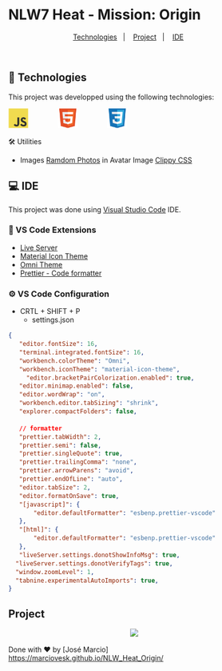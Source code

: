 # NLW7 Heat - Mission: Origin


<p align="center">
    <a href="#-technologies">Technologies</a>&nbsp;&nbsp;&nbsp;|&nbsp;&nbsp;&nbsp;
    <a href="#-project">Project</a>&nbsp;&nbsp;&nbsp;|&nbsp;&nbsp;&nbsp;
    <a href="#-ide">IDE</a>&nbsp;&nbsp;&nbsp;&nbsp;&nbsp;&nbsp;
</p>


<br>


## 🚀 Technologies

This project was developped using the following technologies:
<p alight="center">
    <a href="https://developer.mozilla.org/en-US/docs/Web/JavaScript"><img height="40" src="https://raw.githubusercontent.com/devicons/devicon/master/icons/javascript/javascript-original.svg" alt="JavaScript"></a>
    &nbsp;&nbsp;&nbsp;&nbsp;&nbsp;&nbsp;&nbsp;&nbsp;&nbsp;&nbsp;&nbsp;&nbsp;&nbsp;
    <a href="https://developer.mozilla.org/en-US/docs/Web/HTML"><img height="40" src="https://raw.githubusercontent.com/devicons/devicon/master/icons/html5/html5-original.svg" alt="HTML5"></a>
    &nbsp;&nbsp;&nbsp;&nbsp;&nbsp;&nbsp;&nbsp;&nbsp;&nbsp;&nbsp;&nbsp;&nbsp;&nbsp;
    <a href="https://developer.mozilla.org/en-US/docs/Web/CSS"><img height="40" src="https://raw.githubusercontent.com/devicons/devicon/master/icons/css3/css3-original.svg" alt="CSS3"></a>
    &nbsp;&nbsp;&nbsp;&nbsp;&nbsp;&nbsp;&nbsp;&nbsp;&nbsp;&nbsp;&nbsp;&nbsp;&nbsp;
</p>



🛠 Utilities
- Images
[Ramdom Photos](http://lorempixel.com/150/150/people/) in Avatar Image
[Clippy CSS](https://bennettfeely.com/clippy/)


## 💻 IDE
This project was done using [Visual Studio Code](https://code.visualstudio.com/) IDE.


### 🧩 VS Code Extensions

- [Live Server](https://marketplace.visualstudio.com/items?itemName=ritwickdey.LiveServer)
- [Material Icon Theme](https://marketplace.visualstudio.com/items?itemName=PKief.material-icon-theme)
- [Omni Theme](https://marketplace.visualstudio.com/items?itemName=rocketseat.theme-omni)
- [Prettier - Code formatter](https://marketplace.visualstudio.com/items?itemName=esbenp.prettier-vscode#:~:text=Prettier%20is%20an%20opinionated%20code,account%2C%20wrapping%20code%20when%20necessary.)


### ⚙ VS Code Configuration

-   CRTL + SHIFT + P
    -   settings.json

```json
{
   "editor.fontSize": 16,
   "terminal.integrated.fontSize": 16,
   "workbench.colorTheme": "Omni",
   "workbench.iconTheme": "material-icon-theme",
     "editor.bracketPairColorization.enabled": true,
   "editor.minimap.enabled": false,
   "editor.wordWrap": "on",
   "workbench.editor.tabSizing": "shrink",
   "explorer.compactFolders": false,

   // formatter
   "prettier.tabWidth": 2,
   "prettier.semi": false, 
   "prettier.singleQuote": true,
   "prettier.trailingComma": "none", 
   "prettier.arrowParens": "avoid",
   "prettier.endOfLine": "auto",
   "editor.tabSize": 2,
   "editor.formatOnSave": true,
   "[javascript]": {
       "editor.defaultFormatter": "esbenp.prettier-vscode"
   },
   "[html]": {
       "editor.defaultFormatter": "esbenp.prettier-vscode"
   },
   "liveServer.settings.donotShowInfoMsg": true,
  "liveServer.settings.donotVerifyTags": true,
  "window.zoomLevel": 1,
  "tabnine.experimentalAutoImports": true,
}
```


## Project

<div align="center">
    <img src="https://fv2-4.failiem.lv/thumb_show.php?i=e2gqxvy2g&view">
</div>



Done with ♥ by [José Marcio]
<br>
https://marciovesk.github.io/NLW_Heat_Origin/

